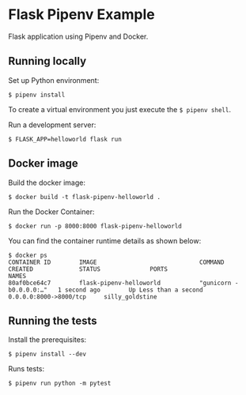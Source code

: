 # Flask Pipenv Example

Flask application using Pipenv and Docker.

## Running locally

Set up Python environment:

```shell
$ pipenv install
```

To create a virtual environment you just execute the `$ pipenv shell`.

Run a development server:

```shell
$ FLASK_APP=helloworld flask run
```

## Docker image

Build the docker image:

```shell
$ docker build -t flask-pipenv-helloworld .
```

Run the Docker Container:

```shell
$ docker run -p 8000:8000 flask-pipenv-helloworld
```

You can find the container runtime details as shown below:

```shell
$ docker ps
CONTAINER ID        IMAGE                             COMMAND                  CREATED             STATUS              PORTS                      NAMES
80af0bce64c7        flask-pipenv-helloworld           "gunicorn -b0.0.0.0:…"   1 second ago        Up Less than a second   0.0.0.0:8000->8000/tcp     silly_goldstine
```

## Running the tests

Install the prerequisites:

```shell
$ pipenv install --dev
```

Runs tests:

```shell
$ pipenv run python -m pytest
```